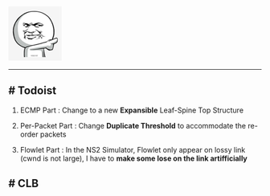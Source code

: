 ![welcome](https://github.com/Wiflin/CLB-Experiment/raw/master/wel.png)

-------------

## # Todoist

1. ECMP Part : Change to a new **Expansible** Leaf-Spine Top Structure

2. Per-Packet Part : Change **Duplicate Threshold** to accommodate the re-order packets

3. Flowlet Part : In the NS2 Simulator, Flowlet only appear on lossy link (cwnd is not large), I have to **make some lose on the link artifficially**


## # CLB